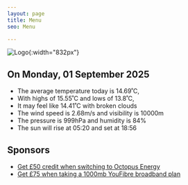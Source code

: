 ```yaml
---
layout: page
title: Menu
seo: Menu

---
```


![Logo](/images/logo.jpg){:width="832px"}

<!-- weather_marker starts -->
## On Monday, 01 September 2025

- The average temperature today is 14.69˚C,
- With highs of 15.55˚C and lows of 13.8˚C,
- It may feel like 14.41˚C with broken clouds
- The wind speed is 2.68m/s and visibility is 10000m
- The pressure is 999hPa and humidity is 84%
- The sun will rise at 05:20 and set at 18:56

<!-- weather_marker ends -->

## Sponsors

- [Get £50 credit when switching to Octopus Energy](https://bit.ly/3oD1nnS)
- [Get £75 when taking a 1000mb YouFibre broadband plan](https://aklam.io/91zWhU?)
